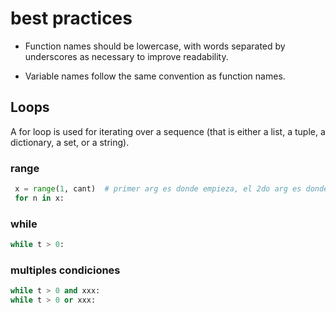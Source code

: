 # best practices

* Function names should be lowercase, with words separated by underscores as necessary to improve readability.

* Variable names follow the same convention as function names.

## Loops
A for loop is used for iterating over a sequence (that is either a list, a tuple, a dictionary, a set, or a string).

### range
```py
 x = range(1, cant)  # primer arg es donde empieza, el 2do arg es donde termina, y opcional un tercero que es el step
 for n in x:

```
    
### while
```py
while t > 0:
```    

### multiples condiciones
```py
while t > 0 and xxx:
while t > 0 or xxx:
```
